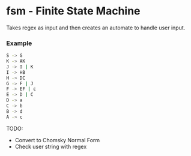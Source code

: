 # fsm - Finite State Machine

Takes regex as input and then creates an automate to handle user input.

### Example

```bash
S -> G
K -> AK
J -> I | K
I -> HB
H -> DC
G -> F | J
F -> EF | ε
E -> D | C
D -> a
C -> b
B -> d
A -> c
```

TODO:
- Convert to Chomsky Normal Form
- Check user string with regex
